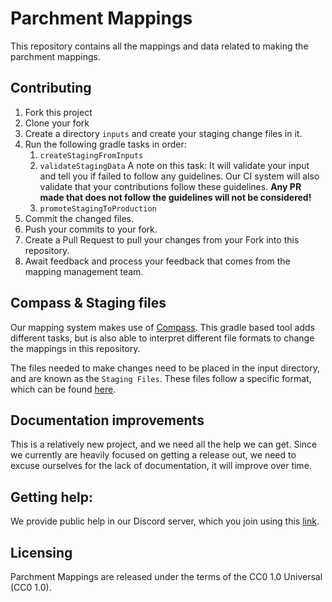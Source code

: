 Parchment Mappings
==================
This repository contains all the mappings and data related to making the parchment mappings.

## Contributing
1) Fork this project
2) Clone your fork
3) Create a directory `inputs` and create your staging change files in it.
4) Run the following gradle tasks in order:
   1) `createStagingFromInputs`
   2) `validateStagingData`
      A note on this task: It will validate your input and tell you if failed to follow any guidelines.
      Our CI system will also validate that your contributions follow these guidelines. **Any PR made that does not follow the guidelines will not be considered!**
   3) `promoteStagingToProduction`
5) Commit the changed files.
6) Push your commits to your fork.
7) Create a Pull Request to pull your changes from your Fork into this repository.
8) Await feedback and process your feedback that comes from the mapping management team.

## Compass & Staging files
Our mapping system makes use of [Compass](https://github.com/ParchmentMC/Compass).
This gradle based tool adds different tasks, but is also able to interpret different file formats to change the mappings in this repository.

The files needed to make changes need to be placed in the input directory, and are known as the `Staging Files`.
These files follow a specific format, which can be found [here](https://github.com/ParchmentMC/Compass/wiki/Simple-Input-Files).

## Documentation improvements
This is a relatively new project, and we need all the help we can get.
Since we currently are heavily focused on getting a release out, we need to excuse ourselves for the lack of documentation, it will improve over time.

## Getting help:
We provide public help in our Discord server, which you join using this [link](https://discord.gg/XXHhhPRUxs).

## Licensing
Parchment Mappings are released under the terms of the CC0 1.0 Universal (CC0 1.0). 
